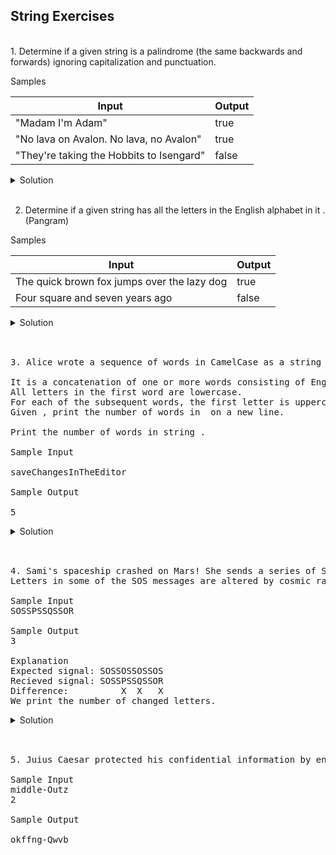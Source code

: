## String Exercises

<br>
1. Determine if a given string is a palindrome (the same backwards and forwards) ignoring capitalization and punctuation.

 Samples

| Input | Output |
| --- | --- |
| "Madam I'm Adam" | true |
| "No lava on Avalon.  No lava, no Avalon" | true |
| "They're taking the Hobbits to Isengard" | false |

<details> 
  <summary>Solution</summary> 
	
 ```swift 
 func isPalindrome(_ str: String) -> Bool {
  let strippedString = str.replacingOccurrences(of: "\\W", with: "", options: .regularExpression, range: nil)
  let length = strippedString.count

  if length > 1 {
    return palindrome(strippedString.lowercased(), left: 0, right: length - 1)
  }

  return false
}

private func palindrome(_ str: String, left: Int, right: Int) -> Bool {
  if left >= right {
    return true
  }

  let lhs = str[str.index(str.startIndex, offsetBy: left)]
  let rhs = str[str.index(str.startIndex, offsetBy: right)]

  if lhs != rhs {
    return false
  }

  return palindrome(str, left: left + 1, right: right - 1)
}
//https://github.com/raywenderlich/swift-algorithm-club/tree/master/Palindromes
 ```
</details> 
	
</br>


2. Determine if a given string has all the letters in the English alphabet in it
. (Pangram)

Samples

| Input | Output |
| --- | --- |
| The quick brown fox jumps over the lazy dog | true |
| Four square and seven years ago | false |


<details> 
  <summary>Solution</summary> 
	
 ```swift 
 func isPangram(input: String) -> Bool {
    return Set(input.filter{$0.isLetter}.lowercased()).count == 26
}
 ```
</details> 
	
</br>

<pre> 
3. Alice wrote a sequence of words in CamelCase as a string of letters, , having the following properties:

It is a concatenation of one or more words consisting of English letters.
All letters in the first word are lowercase.
For each of the subsequent words, the first letter is uppercase and rest of the letters are lowercase.
Given , print the number of words in  on a new line.

Print the number of words in string .

Sample Input

saveChangesInTheEditor

Sample Output

5
</pre> 

<details> 
  <summary>Solution</summary> 
	
 ```swift 
 let num = s.filter{String($0) == String($0).uppercased()}
    return num.count + 1
 ```
</details> 
	
</br> 

<pre> 
4. Sami's spaceship crashed on Mars! She sends a series of SOS messages to Earth for help.
Letters in some of the SOS messages are altered by cosmic radiation during transmission. Given the signal received by Earth as a string, , determine how many letters of Sami's SOS have been changed by radiation.

Sample Input 
SOSSPSSQSSOR

Sample Output 
3

Explanation
Expected signal: SOSSOSSOSSOS
Recieved signal: SOSSPSSQSSOR
Difference:          X  X   X
We print the number of changed letters.
</pre> 

<details> 
  <summary>Solution</summary> 
	
 ```swift 
func marsExploration(s: String) -> Int {
    guard s.count >= 3 else { return 0 }
    var errorCount = 0
    var patternCount = 0
    let pattern = "sos"
    
    for char in s {
        let index = pattern.index(pattern.startIndex, offsetBy: patternCount)
        let testChar = pattern[index]
        if char.lowercased() != testChar.description { errorCount += 1 }
        if patternCount == 2 {
            patternCount = 0
        } else {
            patternCount += 1
        }
    }
    
    return errorCount
}
 ```
</details> 

</br>

<pre> 
5. Juius Caesar protected his confidential information by encrypting it using a cipher. Caesar's cipher shifts each letter by a number of letters. If the shift takes you past the end of the alphabet, just rotate back to the front of the alphabet. In the case of a rotation by 3, w, x, y and z would map to z, a, b and c. Given a string and rotation, create an ecrypted string

Sample Input
middle-Outz
2

Sample Output

okffng-Qwvb
	
</br>
